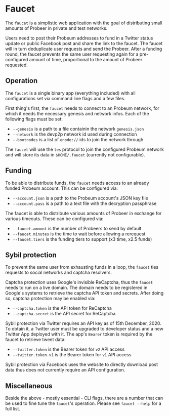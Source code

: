 # Faucet

The `faucet` is a simplistic web application with the goal of distributing small amounts of Probeer in private and test networks.

Users need to post their Probeum addresses to fund in a Twitter status update or public Facebook post and share the link to the faucet. The faucet will in turn deduplicate user requests and send the Probeer. After a funding round, the faucet prevents the same user requesting again for a pre-configured amount of time, proportional to the amount of Probeer requested.

## Operation

The `faucet` is a single binary app (everything included) with all configurations set via command line flags and a few files.

First thing's first, the `faucet` needs to connect to an Probeum network, for which it needs the necessary genesis and network infos. Each of the following flags must be set:

- `--genesis` is a path to a file containin the network `genesis.json`
- `--network` is the devp2p network id used during connection
- `--bootnodes` is a list of `enode://` ids to join the network through

The `faucet` will use the `les` protocol to join the configured Probeum network and will store its data in `$HOME/.faucet` (currently not configurable).

## Funding

To be able to distribute funds, the `faucet` needs access to an already funded Probeum account. This can be configured via:

- `--account.json` is a path to the Probeum account's JSON key file
- `--account.pass` is a path to a text file with the decryption passphrase

The faucet is able to distribute various amounts of Probeer in exchange for various timeouts. These can be configured via:

- `--faucet.amount` is the number of Probeers to send by default
- `--faucet.minutes` is the time to wait before allowing a rerequest
- `--faucet.tiers` is the funding tiers to support  (x3 time, x2.5 funds)

## Sybil protection

To prevent the same user from exhausting funds in a loop, the `faucet` ties requests to social networks and captcha resolvers.

Captcha protection uses Google's invisible ReCaptcha, thus the `faucet` needs to run on a live domain. The domain needs to be registered in Google's systems to retrieve the captcha API token and secrets. After doing so, captcha protection may be enabled via:

- `--captcha.token` is the API token for ReCaptcha
- `--captcha.secret` is the API secret for ReCaptcha

Sybil protection via Twitter requires an API key as of 15th December, 2020. To obtain it, a Twitter user must be upgraded to developer status and a new Twitter App deployed with it. The app's `Bearer` token is required by the faucet to retrieve tweet data:

- `--twitter.token` is the Bearer token for `v2` API access
- `--twitter.token.v1` is the Bearer token for `v1` API access

Sybil protection via Facebook uses the website to directly download post data thus does not currently require an API configuration. 

## Miscellaneous

Beside the above - mostly essential - CLI flags, there are a number that can be used to fine tune the `faucet`'s operation. Please see `faucet --help` for a full list.
